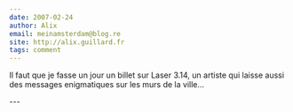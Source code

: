 ```yaml
---
date: 2007-02-24
author: Alix
email: meinamsterdam@blog.re
site: http://alix.guillard.fr
tags: comment
---
```


<p>
Il faut que je fasse un jour un billet sur Laser 3.14, un artiste qui laisse aussi des messages enigmatiques sur les murs de la ville...
</p>
---